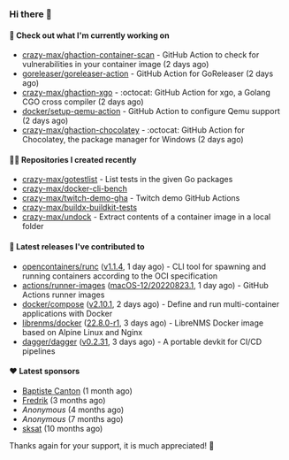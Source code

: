 ### Hi there 👋

#### 👷 Check out what I'm currently working on

- [crazy-max/ghaction-container-scan](https://github.com/crazy-max/ghaction-container-scan) - GitHub Action to check for vulnerabilities in your container image (2 days ago)
- [goreleaser/goreleaser-action](https://github.com/goreleaser/goreleaser-action) - GitHub Action for GoReleaser (2 days ago)
- [crazy-max/ghaction-xgo](https://github.com/crazy-max/ghaction-xgo) - :octocat: GitHub Action for xgo, a Golang CGO cross compiler (2 days ago)
- [docker/setup-qemu-action](https://github.com/docker/setup-qemu-action) - GitHub Action to configure Qemu support (2 days ago)
- [crazy-max/ghaction-chocolatey](https://github.com/crazy-max/ghaction-chocolatey) - :octocat: GitHub Action for Chocolatey, the package manager for Windows (2 days ago)

#### 👨‍💻 Repositories I created recently

- [crazy-max/gotestlist](https://github.com/crazy-max/gotestlist) - List tests in the given Go packages
- [crazy-max/docker-cli-bench](https://github.com/crazy-max/docker-cli-bench)
- [crazy-max/twitch-demo-gha](https://github.com/crazy-max/twitch-demo-gha) - Twitch demo GitHub Actions
- [crazy-max/buildx-buildkit-tests](https://github.com/crazy-max/buildx-buildkit-tests)
- [crazy-max/undock](https://github.com/crazy-max/undock) - Extract contents of a container image in a local folder

#### 🚀 Latest releases I've contributed to

- [opencontainers/runc](https://github.com/opencontainers/runc) ([v1.1.4](https://github.com/opencontainers/runc/releases/tag/v1.1.4), 1 day ago) - CLI tool for spawning and running containers according to the OCI specification
- [actions/runner-images](https://github.com/actions/runner-images) ([macOS-12/20220823.1](https://github.com/actions/runner-images/releases/tag/macOS-12%2F20220823.1), 1 day ago) - GitHub Actions runner images
- [docker/compose](https://github.com/docker/compose) ([v2.10.1](https://github.com/docker/compose/releases/tag/v2.10.1), 2 days ago) - Define and run multi-container applications with Docker
- [librenms/docker](https://github.com/librenms/docker) ([22.8.0-r1](https://github.com/librenms/docker/releases/tag/22.8.0-r1), 3 days ago) - LibreNMS Docker image based on Alpine Linux and Nginx
- [dagger/dagger](https://github.com/dagger/dagger) ([v0.2.31](https://github.com/dagger/dagger/releases/tag/v0.2.31), 3 days ago) - A portable devkit for CI/CD pipelines

#### ❤️ Latest sponsors
- [Baptiste Canton](https://github.com/batmac) (1 month ago)
- [Fredrik](https://github.com/fredrikscode) (3 months ago)
- _Anonymous_ (4 months ago)
- _Anonymous_ (7 months ago)
- [sksat](https://github.com/sksat) (10 months ago)

Thanks again for your support, it is much appreciated! 🙏
